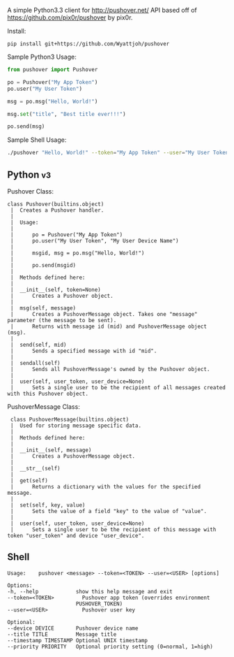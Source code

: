 A simple Python3.3 client for http://pushover.net/ API based off of https://github.com/pix0r/pushover by pix0r.

Install:

    pip install git+https://github.com/Wyattjoh/pushover

Sample Python3 Usage:

```python
from pushover import Pushover

po = Pushover("My App Token")
po.user("My User Token")

msg = po.msg("Hello, World!")

msg.set("title", "Best title ever!!!")

po.send(msg)
```

Sample Shell Usage:

```bash
./pushover "Hello, World!" --token="My App Token" --user="My User Token"
```

Python <small>v3</small>
--------

Pushover Class:

	class Pushover(builtins.object)
     |  Creates a Pushover handler.
     |  
     |  Usage:
     |  
     |      po = Pushover("My App Token")
     |      po.user("My User Token", "My User Device Name")
     |  
     |      msgid, msg = po.msg("Hello, World!")
     |  
     |      po.send(msgid)
     |  
     |  Methods defined here:
     |  
     |  __init__(self, token=None)
     |      Creates a Pushover object.
     |  
     |  msg(self, message)
     |      Creates a PushoverMessage object. Takes one "message" parameter (the message to be sent).
     |      Returns with message id (mid) and PushoverMessage object (msg).
     |  
     |  send(self, mid)
     |      Sends a specified message with id "mid".
     |  
     |  sendall(self)
     |      Sends all PushoverMessage's owned by the Pushover object.
     |  
     |  user(self, user_token, user_device=None)
     |      Sets a single user to be the recipient of all messages created with this Pushover object.

PushoverMessage Class:

     class PushoverMessage(builtins.object)
     |  Used for storing message specific data.
     |  
     |  Methods defined here:
     |  
     |  __init__(self, message)
     |      Creates a PushoverMessage object.
     |  
     |  __str__(self)
     |  
     |  get(self)
     |      Returns a dictionary with the values for the specified message.
     |  
     |  set(self, key, value)
     |      Sets the value of a field "key" to the value of "value".
     |  
     |  user(self, user_token, user_device=None)
     |      Sets a single user to be the recipient of this message with token "user_token" and device "user_device".

Shell
--------

    Usage:    pushover <message> --token=<TOKEN> --user=<USER> [options]

	Options:
	-h, --help            show this help message and exit
	--token=<TOKEN>         Pushover app token (overrides environment
	                      PUSHOVER_TOKEN)
	--user=<USER>           Pushover user key

	Optional:
	--device DEVICE       Pushover device name
	--title TITLE         Message title
	--timestamp TIMESTAMP Optional UNIX timestamp
	--priority PRIORITY   Optional priority setting (0=normal, 1=high)
